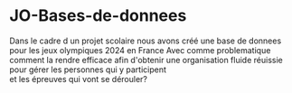 # JO-Bases-de-donnees
Dans le cadre d un projet scolaire nous avons créé une base de donnees pour les jeux olympiques 2024 en France 
Avec comme problematique comment la rendre efficace	afin d'obtenir une organisation fluide réuissie pour gérer les personnes qui y participent					
et les épreuves qui vont se dérouler?					
